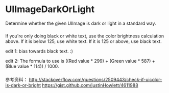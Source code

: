 # UIImageDarkOrLight
Determine whether the given UIImage is dark or light in a standard way.

###

If you're only doing black or white text, use the color brightness calculation above. If it is below 125, use white text. If it is 125 or above, use black text.

edit 1: bias towards black text. :)

edit 2: The formula to use is ((Red value * 299) + (Green value * 587) + (Blue value * 114)) / 1000.

###

参考资料：
http://stackoverflow.com/questions/2509443/check-if-uicolor-is-dark-or-bright
    https://gist.github.com/justinHowlett/4611988